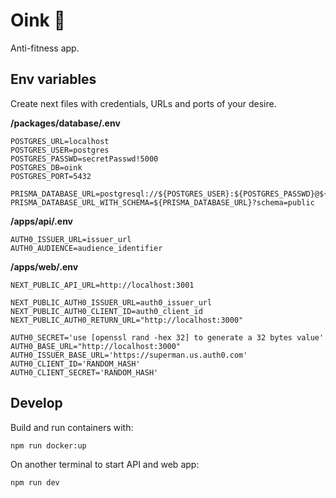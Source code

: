 # Oink :pig_nose:

Anti-fitness app.

## Env variables

Create next files with credentials, URLs and ports of your desire.

**/packages/database/.env**

```
POSTGRES_URL=localhost
POSTGRES_USER=postgres
POSTGRES_PASSWD=secretPasswd!5000
POSTGRES_DB=oink
POSTGRES_PORT=5432

PRISMA_DATABASE_URL=postgresql://${POSTGRES_USER}:${POSTGRES_PASSWD}@${POSTGRES_URL}:${POSTGRES_PORT}/${POSTGRES_DB}
PRISMA_DATABASE_URL_WITH_SCHEMA=${PRISMA_DATABASE_URL}?schema=public
```

**/apps/api/.env**

```
AUTH0_ISSUER_URL=issuer_url
AUTH0_AUDIENCE=audience_identifier
```

**/apps/web/.env**

```
NEXT_PUBLIC_API_URL=http://localhost:3001

NEXT_PUBLIC_AUTH0_ISSUER_URL=auth0_issuer_url
NEXT_PUBLIC_AUTH0_CLIENT_ID=auth0_client_id
NEXT_PUBLIC_AUTH0_RETURN_URL="http://localhost:3000"

AUTH0_SECRET='use [openssl rand -hex 32] to generate a 32 bytes value'
AUTH0_BASE_URL="http://localhost:3000"
AUTH0_ISSUER_BASE_URL='https://superman.us.auth0.com'
AUTH0_CLIENT_ID='RANDOM_HASH'
AUTH0_CLIENT_SECRET='RANDOM_HASH'
```

## Develop

Build and run containers with:

```
npm run docker:up
```

On another terminal to start API and web app:

```
npm run dev
```

